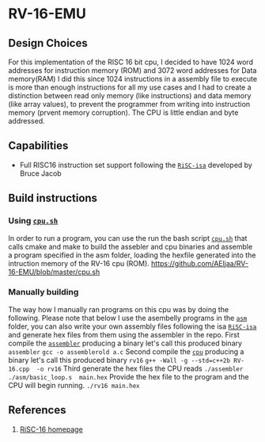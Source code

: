 # RV-16-EMU

## Design Choices
For this implementation of the RISC 16 bit cpu, I decided to have 1024 word addresses for instruction memory (ROM) and 3072 word addresses for Data memory(RAM)
I did this since 1024 instructions in a assembly file to execute is more than enough instructions for all my use cases and I had to create a distinction between read only memory (like instructions) and data memory (like array values), to prevent the programmer from writing into instruction memory (prvent memory corruption).
The CPU is little endian and byte addressed.

## Capabilities
- Full RISC16 instruction set support following the [`RiSC-isa`](./docs/RiSC-isa.pdf) developed by Bruce Jacob

## Build instructions
### Using [`cpu.sh`](./cpu.sh)

In order to run a program, you can use the run the bash script [`cpu.sh`](./cpu.sh) that calls cmake and make to build the assebler and cpu binaries and assemble a program specified in the asm folder, loading the hexfile generated into the intruction memory of the RV-16 cpu (ROM).
https://github.com/AEljaa/RV-16-EMU/blob/master/cpu.sh

### Manually building

The way how I manually ran programs on this cpu was by doing the following. Please note that below I use the asembelly programs in the [`asm`](./asm/) folder, you can also write your own assembly files following the isa [`RiSC-isa`](./docs/RiSC-isa.pdf) and generate hex files from them using the assembler in the repo.
First compile the [`assembler`](./a.c) producing a binary let's call this produced binary `assembler`
`gcc -o assemblerold a.c`
Second compile the [`cpu`](./RV-16.cpp) producing a binary let's call this produced binary `rv16`
`g++ -Wall -g --std=c++2b RV-16.cpp  -o rv16`
Third generate the hex files the CPU reads 
`./assembler ./asm/basic_loop.s  main.hex`
Provide the hex file to the program and the CPU will begin running.
`./rv16 main.hex`

## References
1) [RiSC-16 homepage](https://user.eng.umd.edu/~blj/RiSC/)
